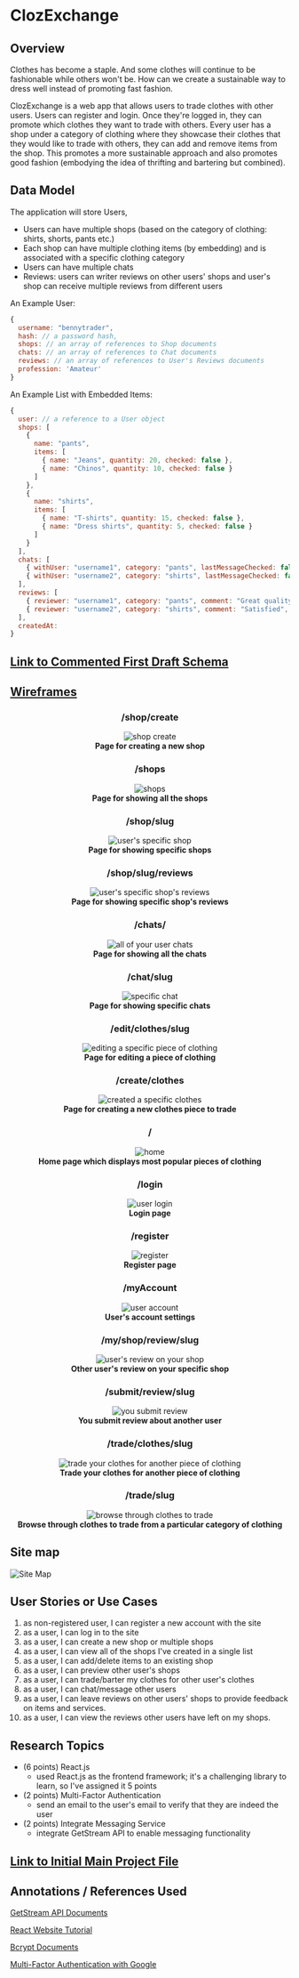# ClozExchange 

## Overview

Clothes has become a staple. And some clothes will continue to be fashionable while others won't be. How can we create a sustainable way to dress well instead of promoting fast fashion. 

ClozExchange is a web app that allows users to trade clothes with other users. Users can register and login. Once they're logged in, they can promote which clothes they want to trade with others. Every user has a shop under a category of clothing where they showcase their clothes that they would like to trade with others, they can add and remove items from the shop. This promotes a more sustainable approach and also promotes good fashion (embodying the idea of thrifting and bartering but combined).

## Data Model

The application will store Users, 

* Users can have multiple shops (based on the category of clothing: shirts, shorts, pants etc.)
* Each shop can have multiple clothing items (by embedding) and is associated with a specific clothing category
* Users can have multiple chats
* Reviews: users can writer reviews on other users' shops and user's shop can receive multiple reviews from different users

An Example User:

```javascript
{
  username: "bennytrader",
  hash: // a password hash,
  shops: // an array of references to Shop documents
  chats: // an array of references to Chat documents
  reviews: // an array of references to User's Reviews documents
  profession: 'Amateur'
}
```

An Example List with Embedded Items:

```javascript
{
  user: // a reference to a User object
  shops: [
    {
      name: "pants",
      items: [
        { name: "Jeans", quantity: 20, checked: false },
        { name: "Chinos", quantity: 10, checked: false }
      ]
    },
    {
      name: "shirts",
      items: [
        { name: "T-shirts", quantity: 15, checked: false },
        { name: "Dress shirts", quantity: 5, checked: false }
      ]
    }
  ],
  chats: [
    { withUser: "username1", category: "pants", lastMessageChecked: false },
    { withUser: "username2", category: "shirts", lastMessageChecked: false }
  ],
  reviews: [ 
    { reviewer: "username1", category: "pants", comment: "Great quality!", checked: false },
    { reviewer: "username2", category: "shirts", comment: "Satisfied", checked: false }
  ],
  createdAt:
}
``` 

## [Link to Commented First Draft Schema](src/db.mjs) 

## [Wireframes](https://www.figma.com/design/99dIYCjyoACnFUPb4f8RNp/Untitled?node-id=37-2&t=l5TFQG02U1OAv6QA-1)

<div align="center">

### /shop/create  
![shop create](documentation/create-new-shop.png)  
**Page for creating a new shop**

</div>

<div align="center">

### /shops  
![shops](documentation/my-shops.png)  
**Page for showing all the shops**

</div>

<div align="center">

### /shop/slug  
![user's specific shop](documentation/my-shop-slug.png)  
**Page for showing specific shops**

</div>

<div align="center">

### /shop/slug/reviews  
![user's specific shop's reviews](documentation/my-shop-reviews-slug.png)  
**Page for showing specific shop's reviews**

</div>

<div align="center">

### /chats/  
![all of your user chats](documentation/chats.png)  
**Page for showing all the chats**

</div>

<div align="center">

### /chat/slug  
![specific chat](documentation/chat-slug.png)  
**Page for showing specific chats**

</div>

<div align="center">

### /edit/clothes/slug  
![editing a specific piece of clothing](documentation/edit-clothes-slug.png)  
**Page for editing a piece of clothing**

</div>

<div align="center">

### /create/clothes  
![created a specific clothes](documentation/create-clothes.png)  
**Page for creating a new clothes piece to trade**

</div>

<div align="center">

### /  
![home](documentation/home.png)  
**Home page which displays most popular pieces of clothing**

</div>

<div align="center">

### /login  
![user login](documentation/login.png)  
**Login page**

</div>

<div align="center">

### /register  
![register](documentation/register.png)  
**Register page**

</div>

<div align="center">

### /myAccount  
![user account](documentation/my-account.png)  
**User's account settings**

</div>

<div align="center">

### /my/shop/review/slug  
![user's review on your shop](documentation/my-specific-review.png)  
**Other user's review on your specific shop**

</div>

<div align="center">

### /submit/review/slug  
![you submit review](documentation/submit-review-slug.png)  
**You submit review about another user**

</div>

<div align="center">

### /trade/clothes/slug  
![trade your clothes for another piece of clothing](documentation/trade-username-slug.png)  
**Trade your clothes for another piece of clothing**

</div>

<div align="center">

### /trade/slug  
![browse through clothes to trade](documentation/trade-slug-category.png)  
**Browse through clothes to trade from a particular category of clothing**

</div>

## Site map
![Site Map](documentation/site-map.png)

## User Stories or Use Cases

1. as non-registered user, I can register a new account with the site
2. as a user, I can log in to the site
3. as a user, I can create a new shop or multiple shops
4. as a user, I can view all of the shops I've created in a single list
5. as a user, I can add/delete items to an existing shop
6. as a user, I can preview other user's shops
7. as a user, I can trade/barter my clothes for other user's clothes
8. as a user, I can chat/message other users
9. as a user, I can leave reviews on other users' shops to provide feedback on items and services.
10. as a user, I can view the reviews other users have left on my shops.

## Research Topics

* (6 points) React.js
    * used React.js as the frontend framework; it's a challenging library to learn, so I've assigned it 5 points
* (2 points) Multi-Factor Authentication
    * send an email to the user's email to verify that they are indeed the user
* (2 points) Integrate Messaging Service
    * integrate GetStream API to enable messaging functionality


## [Link to Initial Main Project File](app.mjs) 

## Annotations / References Used

[GetStream API Documents](https://getstream.io/chat/?adgroup=155988470535&matchtype=p&device=c&network=g&placement=&adposition=&utm_source=google&utm_medium=cpc&utm_campaign=20779301884&utm_term=build%20chat%20app&utm_content=680817547858&hsa_acc=6893682346&hsa_cam=20779301884&hsa_grp=155988470535&hsa_ad=680817547858&hsa_src=g&hsa_tgt=kwd-323226821902&hsa_kw=build%20chat%20app&hsa_mt=p&hsa_net=adwords&hsa_ver=3&gad_source=1&gclid=Cj0KCQjwm5e5BhCWARIsANwm06gKb9-XfCCmFxw_BV7YLLffPOdGhZR8-W824eh9Pw28AUjJeScPX3gaAn-CEALw_wcB)

[React Website Tutorial](https://www.youtube.com/watch?v=I2UBjN5ER4s)

[Bcrypt Documents](https://www.npmjs.com/package/bcrypt)

[Multi-Factor Authentication with Google](https://esketchers.com/implementing-2fa-with-mern-stack/)

